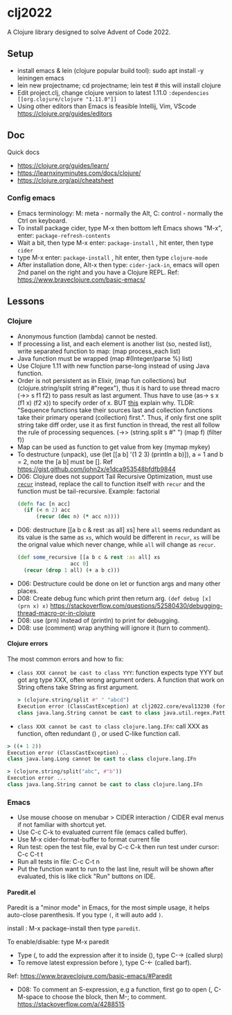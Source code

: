 # clj2022

A Clojure library designed to solve Advent of Code 2022.

## Setup
- install emacs & lein (clojure popular build tool): sudo apt install -y leiningen emacs
- lein new projectname; cd projectname; lein test # this will install clojure
- Edit project.clj, change clojure version to latest 1.11.0
  `:dependencies [[org.clojure/clojure "1.11.0"]]`
- Using other editors than Emacs is feasible Intellij, Vim, VScode <https://clojure.org/guides/editors>

## Doc
Quick docs

- https://clojure.org/guides/learn/
- https://learnxinyminutes.com/docs/clojure/
- https://clojure.org/api/cheatsheet

### Config emacs
- Emacs terminology: M: meta - normally the Alt, C: control - normally the Ctrl on keyboard.
- To install package cider, type M-x then bottom left Emacs shows "M-x", enter: `package-refresh-contents`
- Wait a bit, then type M-x enter: `package-install` , hit enter, then type `cider`
- type M-x enter: `package-install` , hit enter, then type `clojure-mode`
- After installation done, Alt-x then type: `cider-jack-in`, emacs will open 2nd panel on the right and you have a Clojure REPL. Ref: <https://www.braveclojure.com/basic-emacs/>

## Lessons
### Clojure
- Anonymous function (lambda) cannot be nested.
- If processing a list, and each element is another list (so, nested list), write separated function to map: (map process_each list)
- Java function must be wrapped (map #(Integer/parse %) list)
- Use Clojure 1.11 with new function parse-long instead of using Java function.
- Order is not persistent as in Elixir, (map fun collections) but (clojure.string/split string #"regex"), thus it is hard to use thread macro (->> s f1 f2) to pass result as last argument. Thus have to use (as-> s x (f1 x) (f2 x)) to specify order of x. BUT [this](https://stackoverflow.com/questions/50275513/rules-of-thumb-for-function-arguments-ordering-in-clojure) explain why. TLDR: "Sequence functions take their sources last and collection functions take their primary operand (collection) first.". Thus, if only first one split string take diff order, use it as first function in thread, the rest all follow the rule of processing sequences. (->> (string.split s #" ") (map f) (filter f))
- Map can be used as function to get value from key (mymap mykey)
- To destructure (unpack), use (let [[a b] '(1 2 3) (println a b)]), a = 1 and b = 2, note the [a b] must be []. Ref <https://gist.github.com/john2x/e1dca953548bfdfb9844>
- D06: Clojure does not support Tail Recursive Optimization, must use [`recur`](https://clojure.org/reference/special_forms#recur) instead, replace the call to function itself with `recur` and the function must be tail-recursive. Example: factorial
  ```clj
  (defn fac [n acc]
    (if (< n 2) acc
        (recur (dec n) (* acc n))))
  ```
- D06: destructure [[a b c & rest :as all] xs] here `all` seems redundant as its value is the same as `xs`, which would be different in `recur`, `xs` will be the orignal value which never change, while `all` will change as `recur`.
  ```clj
  (def some_recursive [[a b c & rest :as all] xs
       		       acc 0]
    (recur (drop 1 all) (+ a b c)))
  ```
- D06: Destructure could be done on let or function args and many other places.
- D08: Create debug func which print then return arg. `(def debug [x] (prn x) x)` <https://stackoverflow.com/questions/52580430/debugging-thread-macro-or-in-clojure>
- D08: use (prn) instead of (println) to print for debugging.
- D08: use (comment) wrap anything will ignore it (turn to comment).

#### Clojure errors
The most common errors and how to fix:

- `class XXX cannot be cast to class YYY`: function expects type YYY but got arg type XXX, often wrong argument orders. A function that work on String oftens take String as first argument.
  ```clj
  > (clojure.string/split #" " "abcd")
  Execution error (ClassCastException) at clj2022.core/eval13230 (form-init12478536996561014764.clj:671).
  class java.lang.String cannot be cast to class java.util.regex.Pattern (java.lang.String and java.util.regex.Pattern are in module java.base of loader 'bootstrap')
  ```
- `class XXX cannot be cast to class clojure.lang.IFn`: call XXX as function, often redundant () , or used C-like function call.

```clj
> ((+ 1 2))
Execution error (ClassCastException) ..
class java.lang.Long cannot be cast to class clojure.lang.IFn

> (clojure.string/split("abc", #"b"))
Execution error ...
class java.lang.String cannot be cast to class clojure.lang.IFn
```

### Emacs
- Use mouse choose on menubar > CIDER interaction / CIDER eval menus if not familiar with shortcut yet.
- Use C-c C-k to evaluated current file (emacs called buffer).
- Use M-x cider-format-buffer to format current file
- Run test: open the test file, eval by C-c C-k then run test under cursor: C-c C-t t
- Run all tests in file: C-c C-t n
- Put the function want to run to the last line, result will be shown after evaluated, this is like click "Run" buttons on IDE.

#### Paredit.el
Paredit is a "minor mode" in Emacs, for the most simple usage, it helps auto-close parenthesis. If you type `(`, it will auto add `)`.

install : M-x package-install then type `paredit`.

To enable/disable: type M-x paredit

- Type (, to add the expression after it to inside (), type C-→  (called slurp)
- To remove latest expression before ), type C-← (called barf).

Ref: <https://www.braveclojure.com/basic-emacs/#Paredit>

- D08: To comment an S-expression, e.g a function, first go to open (, C-M-space to choose the block, then M-; to comment. <https://stackoverflow.com/a/4288515>
